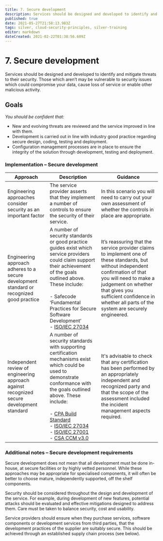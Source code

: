 ```yaml
---
title: 7. Secure development
description: Services should be designed and developed to identify and mitigate threats to their security. Those which aren’t may be vulnerable to security issues which could compromise your data, cause loss of service or enable other malicious activity.
published: true
date: 2021-05-27T21:58:13.983Z
tags: silver, cloud-security-principles, silver-training
editor: markdown
dateCreated: 2021-02-22T01:38:56.609Z
---
```


# 7\. Secure development

Services should be designed and developed to identify and mitigate threats to their security. Those which aren’t may be vulnerable to security issues which could compromise your data, cause loss of service or enable other malicious activity.

## Goals

*You should be confident that:*

-   New and evolving threats are reviewed and the service improved in line with them.
-   Development is carried out in line with industry good practice regarding secure design, coding, testing and deployment.
-   Configuration management processes are in place to ensure the integrity of the solution through development, testing and deployment.

### **Implementation – Secure development**

| **Approach** | **Description** | **Guidance** |
| --- | --- | --- |
| Engineering approaches consider security as an important factor | The service provider asserts that they implement a number of controls to ensure the security of their service. | In this scenario you will need to carry out your own assessment of whether the controls in place are appropriate. |
| Engineering approach adheres to a secure development standard or recognized good practice | A number of security standards or good practice guides exist which service providers could claim support their achievement of the goals outlined above. These include:<br><br>-   Safecode ‘Fundamental Practices for Secure Software Development’<br>-   [ISO/IEC 27034](#) | It’s reassuring that the service provider claims to implement one of these standards, but without independent confirmation of that you will need to make a judgement on whether that gives you sufficient confidence in whether all parts of the system are securely engineered. |
| Independent review of engineering approach against recognized secure development standard | A number of security standards with supporting certification mechanisms exist which could be used to demonstrate conformance with the goals outlined above. These include:<br><br>-   [CPA Build Standard](#)<br>-   [ISO/IEC 27034](#)<br>-   [ISO/IEC 27001](#)<br>-   [CSA CCM v3.0](#) | It's advisable to check that any certification has been performed by an appropriately independent and recognized party and that the scope of the assessment included the incident management aspects required. |

### **Additional notes – Secure development requirements**

Secure development does not mean that all development must be done in-house, at secure facilities or by highly vetted personnel. While these approaches may be appropriate for specialised components, it will often be better to choose mature, independently supported, off the shelf components.

Security should be considered throughout the design and development of the service. For example, during development of new features, potential attacks should be evaluated and effective mitigations designed to address them. Care must be taken to balance security, cost and usability.

Service providers should ensure when they purchase services, software components or development services from third parties, that the development practices of the supplier are suitably secure. This should be achieved through an established supply chain process (see below).